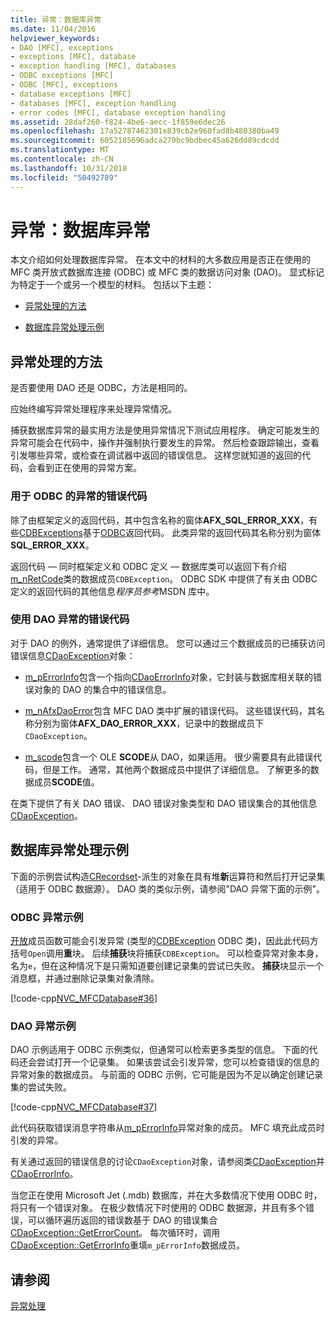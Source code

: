 ```yaml
---
title: 异常：数据库异常
ms.date: 11/04/2016
helpviewer_keywords:
- DAO [MFC], exceptions
- exceptions [MFC], database
- exception handling [MFC], databases
- ODBC exceptions [MFC]
- ODBC [MFC], exceptions
- database exceptions [MFC]
- databases [MFC], exception handling
- error codes [MFC], database exception handling
ms.assetid: 28daf260-f824-4be6-aecc-1f859e6dec26
ms.openlocfilehash: 17a52787462301e839cb2e960fad8b480380ba49
ms.sourcegitcommit: 6052185696adca270bc9bdbec45a626dd89cdcdd
ms.translationtype: MT
ms.contentlocale: zh-CN
ms.lasthandoff: 10/31/2018
ms.locfileid: "50492789"
---
```

# <a name="exceptions-database-exceptions"></a>异常：数据库异常

本文介绍如何处理数据库异常。 在本文中的材料的大多数应用是否正在使用的 MFC 类开放式数据库连接 (ODBC) 或 MFC 类的数据访问对象 (DAO)。 显式标记为特定于一个或另一个模型的材料。 包括以下主题：

- [异常处理的方法](#_core_approaches_to_exception_handling)

- [数据库异常处理示例](#_core_a_database_exception.2d.handling_example)

##  <a name="_core_approaches_to_exception_handling"></a> 异常处理的方法

是否要使用 DAO 还是 ODBC，方法是相同的。

应始终编写异常处理程序来处理异常情况。

捕获数据库异常的最实用方法是使用异常情况下测试应用程序。 确定可能发生的异常可能会在代码中，操作并强制执行要发生的异常。 然后检查跟踪输出，查看引发哪些异常，或检查在调试器中返回的错误信息。 这样您就知道的返回的代码，会看到正在使用的异常方案。

### <a name="error-codes-used-for-odbc-exceptions"></a>用于 ODBC 的异常的错误代码

除了由框架定义的返回代码，其中包含名称的窗体**AFX_SQL_ERROR_XXX**，有些[CDBExceptions](../mfc/reference/cdbexception-class.md)基于[ODBC](../data/odbc/odbc-basics.md)返回代码。 此类异常的返回代码其名称分别为窗体**SQL_ERROR_XXX**。

返回代码 — 同时框架定义和 ODBC 定义 — 数据库类可以返回下有介绍[m_nRetCode](../mfc/reference/cdbexception-class.md#m_nretcode)类的数据成员`CDBException`。 ODBC SDK 中提供了有关由 ODBC 定义的返回代码的其他信息*程序员参考*MSDN 库中。

### <a name="error-codes-used-for-dao-exceptions"></a>使用 DAO 异常的错误代码

对于 DAO 的例外，通常提供了详细信息。 您可以通过三个数据成员的已捕获访问错误信息[CDaoException](../mfc/reference/cdaoexception-class.md)对象：

- [m_pErrorInfo](../mfc/reference/cdaoexception-class.md#m_perrorinfo)包含一个指向[CDaoErrorInfo](../mfc/reference/cdaoerrorinfo-structure.md)对象，它封装与数据库相关联的错误对象的 DAO 的集合中的错误信息。

- [m_nAfxDaoError](../mfc/reference/cdaoexception-class.md#m_nafxdaoerror)包含 MFC DAO 类中扩展的错误代码。 这些错误代码，其名称分别为窗体**AFX_DAO_ERROR_XXX**，记录中的数据成员下`CDaoException`。

- [m_scode](../mfc/reference/cdaoexception-class.md#m_scode)包含一个 OLE **SCODE**从 DAO，如果适用。 很少需要具有此错误代码，但是工作。 通常，其他两个数据成员中提供了详细信息。 了解更多的数据成员**SCODE**值。

在类下提供了有关 DAO 错误、 DAO 错误对象类型和 DAO 错误集合的其他信息[CDaoException](../mfc/reference/cdaoexception-class.md)。

##  <a name="_core_a_database_exception.2d.handling_example"></a> 数据库异常处理示例

下面的示例尝试构造[CRecordset](../mfc/reference/crecordset-class.md)-派生的对象在具有堆**新**运算符和然后打开记录集 （适用于 ODBC 数据源）。 DAO 类的类似示例，请参阅"DAO 异常下面的示例"。

### <a name="odbc-exception-example"></a>ODBC 异常示例

[开放](../mfc/reference/crecordset-class.md#open)成员函数可能会引发异常 (类型的[CDBException](../mfc/reference/cdbexception-class.md) ODBC 类)，因此此代码方括号`Open`调用**重**块。 后续**捕获**块将捕获`CDBException`。 可以检查异常对象本身，名为`e`，但在这种情况下是只需知道要创建记录集的尝试已失败。 **捕获**块显示一个消息框，并通过删除记录集对象清除。

[!code-cpp[NVC_MFCDatabase#36](../mfc/codesnippet/cpp/exceptions-database-exceptions_1.cpp)]

### <a name="dao-exception-example"></a>DAO 异常示例

DAO 示例适用于 ODBC 示例类似，但通常可以检索更多类型的信息。 下面的代码还会尝试打开一个记录集。 如果该尝试会引发异常，您可以检查错误的信息的异常对象的数据成员。 与前面的 ODBC 示例，它可能是因为不足以确定创建记录集的尝试失败。

[!code-cpp[NVC_MFCDatabase#37](../mfc/codesnippet/cpp/exceptions-database-exceptions_2.cpp)]

此代码获取错误消息字符串从[m_pErrorInfo](../mfc/reference/cdaoexception-class.md#m_perrorinfo)异常对象的成员。 MFC 填充此成员时引发的异常。

有关通过返回的错误信息的讨论`CDaoException`对象，请参阅类[CDaoException](../mfc/reference/cdaoexception-class.md)并[CDaoErrorInfo](../mfc/reference/cdaoerrorinfo-structure.md)。

当您正在使用 Microsoft Jet (.mdb) 数据库，并在大多数情况下使用 ODBC 时，将只有一个错误对象。 在极少数情况下时使用的 ODBC 数据源，并且有多个错误，可以循环遍历返回的错误数基于 DAO 的错误集合[CDaoException::GetErrorCount](../mfc/reference/cdaoexception-class.md#geterrorcount)。 每次循环时，调用[CDaoException::GetErrorInfo](../mfc/reference/cdaoexception-class.md#geterrorinfo)重填`m_pErrorInfo`数据成员。

## <a name="see-also"></a>请参阅

[异常处理](../mfc/exception-handling-in-mfc.md)

